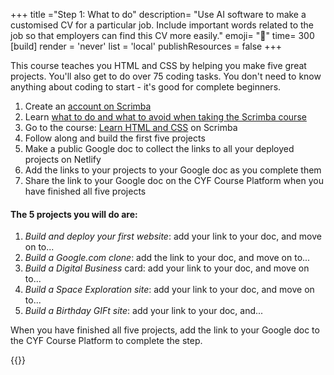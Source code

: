 +++
title ="Step 1: What to do"
description= "Use AI software to make a customised CV for a particular job. Include important words related to the job so that employers can find this CV more easily."
emoji= "🤖"
time= 300
[build]
  render = 'never'
  list = 'local'
  publishResources = false 
+++

This course teaches you HTML and CSS by helping you make five great projects. You'll also get to do over 75 coding tasks. You don't need to know anything about coding to start - it's good for complete beginners.

1. Create an [account on Scrimba](https://v2.scrimba.com/home)
1. Learn [what to do and what to avoid when taking the Scrimba course](https://docs.google.com/presentation/d/1Z10grrFWQcKeEb2iD84ljhq9vzLMPWL5ny6oaotpb8E/edit?usp=sharing)
1. Go to the course: [Learn HTML and CSS](https://v2.scrimba.com/learn-html-and-css-c0p) on Scrimba
1. Follow along and build the first five projects
1. Make a public Google doc to collect the links to all your deployed projects on Netlify
1. Add the links to your projects to your Google doc as you complete them
1. Share the link to your Google doc on the CYF Course Platform when you have finished all five projects

#### The 5 projects you will do are:

1. _Build and deploy your first website_: add your link to your doc, and move on to...
1. _Build a Google.com clone_: add the link to your doc, and move on to...
1. _Build a Digital Business_ card: add your link to your doc, and move on to...
1. _Build a Space Exploration site_: add your link to your doc, and move on to...
1. _Build a Birthday GIFt site_: add your link to your doc, and...

When you have finished all five projects, add the link to your Google doc to the CYF Course Platform to complete the step.

{{<blocklink
  src="https://v2.scrimba.com/learn-html-and-css-c0p"
  name="Learn HTML and CSS"
  caption="Scrimba">}}
